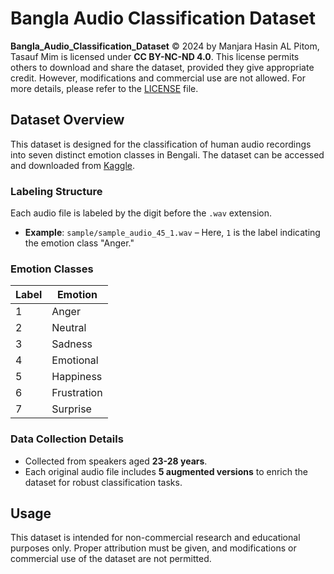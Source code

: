 # Bangla Audio Classification Dataset

**Bangla_Audio_Classification_Dataset** © 2024 by Manjara Hasin AL Pitom, Tasauf Mim is licensed under **CC BY-NC-ND 4.0**. This license permits others to download and share the dataset, provided they give appropriate credit. However, modifications and commercial use are not allowed. For more details, please refer to the [LICENSE](./LICENSE.txt) file.

## Dataset Overview

This dataset is designed for the classification of human audio recordings into seven distinct emotion classes in Bengali. The dataset can be accessed and downloaded from [Kaggle](https://www.kaggle.com/datasets/hasinmanjare/bangla-audio-classification-dataset).

### Labeling Structure

Each audio file is labeled by the digit before the `.wav` extension. 

- **Example**: `sample/sample_audio_45_1.wav` – Here, `1` is the label indicating the emotion class "Anger."

### Emotion Classes

| Label | Emotion      |
|-------|--------------|
| 1     | Anger        |
| 2     | Neutral      |
| 3     | Sadness      |
| 4     | Emotional    |
| 5     | Happiness    |
| 6     | Frustration  |
| 7     | Surprise     |

### Data Collection Details

- Collected from speakers aged **23-28 years**.
- Each original audio file includes **5 augmented versions** to enrich the dataset for robust classification tasks.

## Usage

This dataset is intended for non-commercial research and educational purposes only. Proper attribution must be given, and modifications or commercial use of the dataset are not permitted.
